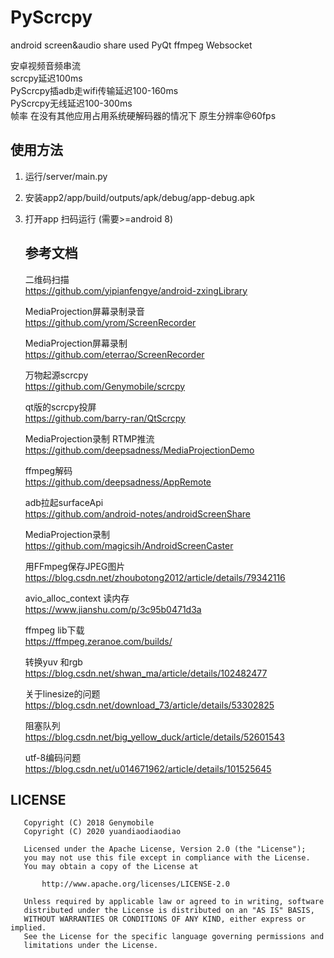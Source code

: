 # PyScrcpy
android screen&amp;audio share used PyQt ffmpeg Websocket  

安卓视频音频串流  
scrcpy延迟100ms  
PyScrcpy插adb走wifi传输延迟100-160ms  
PyScrcpy无线延迟100-300ms  
帧率 在没有其他应用占用系统硬解码器的情况下 原生分辨率@60fps  

## 使用方法
1. 运行/server/main.py
2. 安装app2/app/build/outputs/apk/debug/app-debug.apk
3. 打开app 扫码运行 (需要>=android 8)
    ## 参考文档
    二维码扫描  
    https://github.com/yipianfengye/android-zxingLibrary   

    MediaProjection屏幕录制录音   
    https://github.com/yrom/ScreenRecorder  

    MediaProjection屏幕录制  
    https://github.com/eterrao/ScreenRecorder   

    万物起源scrcpy  
    https://github.com/Genymobile/scrcpy  

    qt版的scrcpy投屏  
    https://github.com/barry-ran/QtScrcpy  

    MediaProjection录制 RTMP推流  
    https://github.com/deepsadness/MediaProjectionDemo  
    
    ffmpeg解码   
    https://github.com/deepsadness/AppRemote  

    adb拉起surfaceApi  
    https://github.com/android-notes/androidScreenShare  

    MediaProjection录制   
    https://github.com/magicsih/AndroidScreenCaster  

    用FFmpeg保存JPEG图片  
    https://blog.csdn.net/zhoubotong2012/article/details/79342116  

    avio_alloc_context 读内存  
    https://www.jianshu.com/p/3c95b0471d3a  

    ffmpeg lib下载  
    https://ffmpeg.zeranoe.com/builds/  

    转换yuv 和rgb  
    https://blog.csdn.net/shwan_ma/article/details/102482477  

    关于linesize的问题  
    https://blog.csdn.net/download_73/article/details/53302825  

    阻塞队列  
    https://blog.csdn.net/big_yellow_duck/article/details/52601543  

    utf-8编码问题  
    https://blog.csdn.net/u014671962/article/details/101525645  

## LICENSE
```
   Copyright (C) 2018 Genymobile
   Copyright (C) 2020 yuandiaodiaodiao

   Licensed under the Apache License, Version 2.0 (the "License");
   you may not use this file except in compliance with the License.
   You may obtain a copy of the License at

       http://www.apache.org/licenses/LICENSE-2.0

   Unless required by applicable law or agreed to in writing, software
   distributed under the License is distributed on an "AS IS" BASIS,
   WITHOUT WARRANTIES OR CONDITIONS OF ANY KIND, either express or implied.
   See the License for the specific language governing permissions and
   limitations under the License.

```
